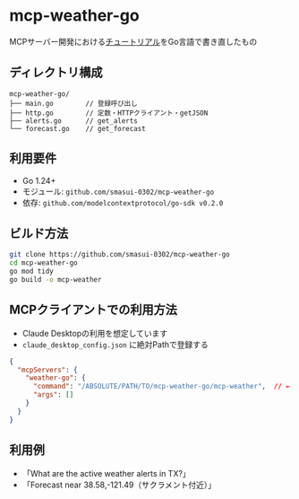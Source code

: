 # mcp-weather-go

MCPサーバー開発における[チュートリアル](https://modelcontextprotocol.io/quickstart/server#python)をGo言語で書き直したもの

## ディレクトリ構成

```
mcp-weather-go/
├── main.go        // 登録呼び出し
├── http.go        // 定数・HTTPクライアント・getJSON
├── alerts.go      // get_alerts
└── forecast.go    // get_forecast
```

## 利用要件

- Go 1.24+
- モジュール: `github.com/smasui-0302/mcp-weather-go`
- 依存: `github.com/modelcontextprotocol/go-sdk v0.2.0`

## ビルド方法

```bash
git clone https://github.com/smasui-0302/mcp-weather-go
cd mcp-weather-go
go mod tidy
go build -o mcp-weather
```

## MCPクライアントでの利用方法

- Claude Desktopの利用を想定しています
- `claude_desktop_config.json` に絶対Pathで登録する

```json
{
  "mcpServers": {
    "weather-go": {
      "command": "/ABSOLUTE/PATH/TO/mcp-weather-go/mcp-weather",  // ← go build 派
      "args": []
    }
  }
}
```

## 利用例

- 「What are the active weather alerts in TX?」
- 「Forecast near 38.58,-121.49（サクラメント付近）」
